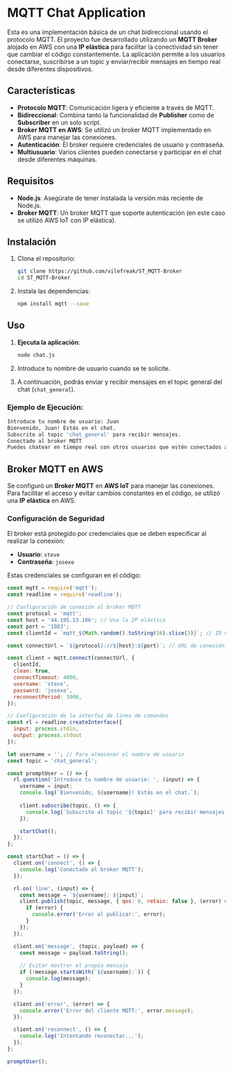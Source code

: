 # MQTT Chat Application

Esta es una implementación básica de un chat bidireccional usando el protocolo MQTT. El proyecto fue desarrollado utilizando un **MQTT Broker** alojado en AWS con una **IP elástica** para facilitar la conectividad sin tener que cambiar el código constantemente. La aplicación permite a los usuarios conectarse, suscribirse a un topic y enviar/recibir mensajes en tiempo real desde diferentes dispositivos.

## Características

- **Protocolo MQTT**: Comunicación ligera y eficiente a través de MQTT.
- **Bidireccional**: Combina tanto la funcionalidad de **Publisher** como de **Subscriber** en un solo script.
- **Broker MQTT en AWS**: Se utilizó un broker MQTT implementado en AWS para manejar las conexiones.
- **Autenticación**: El broker requiere credenciales de usuario y contraseña.
- **Multiusuario**: Varios clientes pueden conectarse y participar en el chat desde diferentes máquinas.

## Requisitos

- **Node.js**: Asegúrate de tener instalada la versión más reciente de Node.js.
- **Broker MQTT**: Un broker MQTT que soporte autenticación (en este caso se utilizó AWS IoT con IP elástica).
  
## Instalación

1. Clona el repositorio:
    ```bash
    git clone https://github.com/vilefreak/ST_MQTT-Broker
    cd ST_MQTT-Broker
    ```

2. Instala las dependencias:
    ```bash
    npm install mqtt --save
    ```

## Uso

1. **Ejecuta la aplicación**:
    ```bash
    node chat.js
    ```

2. Introduce tu nombre de usuario cuando se te solicite.

3. A continuación, podrás enviar y recibir mensajes en el topic general del chat (`chat_general`).

### Ejemplo de Ejecución:

```bash
Introduce tu nombre de usuario: Juan
Bienvenido, Juan! Estás en el chat.
Subscrito al topic 'chat_general' para recibir mensajes.
Conectado al broker MQTT
Puedes chatear en tiempo real con otros usuarios que estén conectados al mismo broker y suscritos al mismo topic.
```

## Broker MQTT en AWS

Se configuró un **Broker MQTT** en **AWS IoT** para manejar las conexiones. Para facilitar el acceso y evitar cambios constantes en el código, se utilizó una **IP elástica** en AWS.

### Configuración de Seguridad
El broker está protegido por credenciales que se deben especificar al realizar la conexión:

- **Usuario**: `steve`
- **Contraseña**: `josexo`

Estas credenciales se configuran en el código:

```javascript
const mqtt = require('mqtt');
const readline = require('readline');

// Configuración de conexión al broker MQTT
const protocol = 'mqtt';
const host = '44.195.13.106'; // Usa la IP elástica
const port = '1883';
const clientId = `mqtt_${Math.random().toString(16).slice(3)}`; // ID de cliente único

const connectUrl = `${protocol}://${host}:${port}`; // URL de conexión

const client = mqtt.connect(connectUrl, {
  clientId,
  clean: true,
  connectTimeout: 4000,
  username: 'steve',
  password: 'josexo',
  reconnectPeriod: 1000,
});

// Configuración de la interfaz de línea de comandos
const rl = readline.createInterface({
  input: process.stdin,
  output: process.stdout
});

let username = ''; // Para almacenar el nombre de usuario
const topic = 'chat_general'; 

const promptUser = () => {
  rl.question('Introduce tu nombre de usuario: ', (input) => {
    username = input;
    console.log(`Bienvenido, ${username}! Estás en el chat.`);
    
    client.subscribe(topic, () => {
      console.log(`Subscrito al topic '${topic}' para recibir mensajes.`);
    });

    startChat(); 
  });
};

const startChat = () => {
  client.on('connect', () => {
    console.log('Conectado al broker MQTT');
  });

  rl.on('line', (input) => {
    const message = `${username}: ${input}`;
    client.publish(topic, message, { qos: 0, retain: false }, (error) => {
      if (error) {
        console.error('Error al publicar:', error);
      } 
    });
  });

  client.on('message', (topic, payload) => {
    const message = payload.toString();
    
    // Evitar mostrar el propio mensaje
    if (!message.startsWith(`${username}:`)) {
      console.log(message);
    }
  });

  client.on('error', (error) => {
    console.error('Error del cliente MQTT:', error.message);
  });

  client.on('reconnect', () => {
    console.log('Intentando reconectar...');
  });
};

promptUser();
